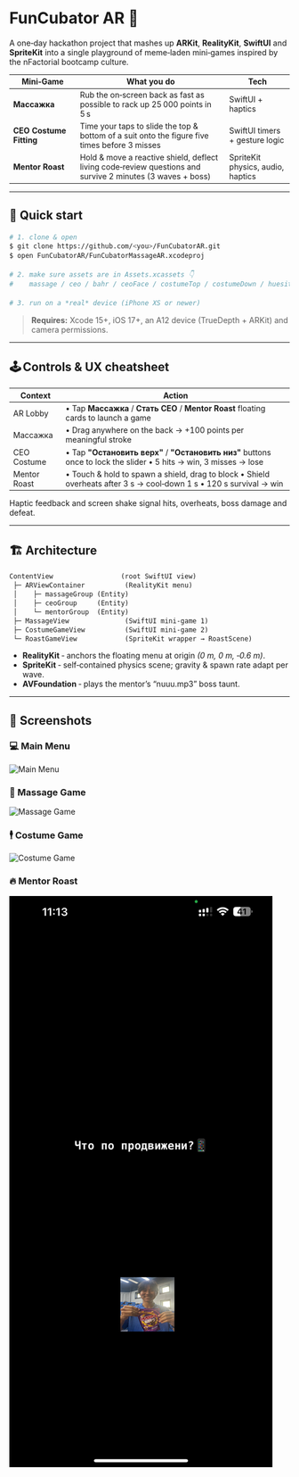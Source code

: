 # FunCubator AR 🎉

A one‑day hackathon project that mashes up **ARKit**, **RealityKit**, **SwiftUI** and **SpriteKit** into a single playground of meme‑laden mini‑games inspired by the nFactorial bootcamp culture.

| Mini‑Game               | What you do                                                                                                | Tech                              |
| ----------------------- | ---------------------------------------------------------------------------------------------------------- | --------------------------------- |
| **Массажка**            | Rub the on‑screen back as fast as possible to rack up 25 000 points in 5 s                                 | SwiftUI + haptics                 |
| **CEO Costume Fitting** | Time your taps to slide the top & bottom of a suit onto the figure five times before 3 misses              | SwiftUI timers + gesture logic    |
| **Mentor Roast**        | Hold & move a reactive shield, deflect living code‑review questions and survive 2 minutes (3 waves + boss) | SpriteKit physics, audio, haptics |

---

## 🚀 Quick start

```bash
# 1. clone & open
$ git clone https://github.com/<you>/FunCubatorAR.git
$ open FunCubatorAR/FunCubatorMassageAR.xcodeproj

# 2. make sure assets are in Assets.xcassets 👇
#    massage / ceo / bahr / ceoFace / costumeTop / costumeDown / huesitos / okay / done / model / figure.stand

# 3. run on a *real* device (iPhone XS or newer)
```

> **Requires:** Xcode 15+, iOS 17+, an A12 device (TrueDepth + ARKit) and camera permissions.

---

## 🕹 Controls & UX cheatsheet

| Context      | Action                                                                                                              |
| ------------ | ------------------------------------------------------------------------------------------------------------------- |
| AR Lobby     | • Tap **Массажка** / **Стать CEO** / **Mentor Roast** floating cards to launch a game                               |
| Массажка     | • Drag anywhere on the back → +100 points per meaningful stroke                                                     |
| CEO Costume  | • Tap **"Остановить верх"** / **"Остановить низ"** buttons once to lock the slider • 5 hits → win, 3 misses → lose  |
| Mentor Roast | • Touch & hold to spawn a shield, drag to block • Shield overheats after 3 s → cool‑down 1 s • 120 s survival → win |

Haptic feedback and screen shake signal hits, overheats, boss damage and defeat.

---

## 🏗 Architecture

```
ContentView                 (root SwiftUI view)
 ├─ ARViewContainer          (RealityKit menu)
 │    ├─ massageGroup (Entity)
 │    ├─ ceoGroup     (Entity)
 │    └─ mentorGroup  (Entity)
 ├─ MassageView              (SwiftUI mini‑game 1)
 ├─ CostumeGameView          (SwiftUI mini‑game 2)
 └─ RoastGameView            (SpriteKit wrapper → RoastScene)
```

* **RealityKit** ‑ anchors the floating menu at origin *(0 m, 0 m, ‑0.6 m)*.
* **SpriteKit** ‑ self‑contained physics scene; gravity & spawn rate adapt per wave.
* **AVFoundation** ‑ plays the mentor’s “nuuu.mp3” boss taunt.

---

## 📸 Screenshots

### 💻 Main Menu
![Main Menu](Screenshots/main.png)

### 👐 Massage Game
![Massage Game](Screenshots/massage.png)

### 🕴 Costume Game
![Costume Game](Screenshots/costume.png)

### 🔥 Mentor Roast
![Roast Wave 1](Screenshots/roast.png)


